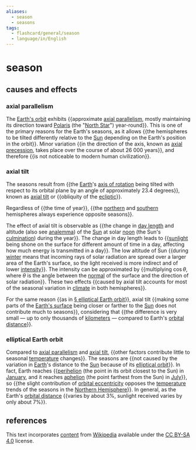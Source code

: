 ```yaml
---
aliases:
  - season
  - seasons
tags:
  - flashcard/general/season
  - language/in/English
---
```


# season

## causes and effects

### axial parallelism

The [Earth's orbit](Earth's%20orbit.md) exhibits {{approximate [axial parallelism](axial%20parallelism.md), mostly maintaining its direction toward [Polaris](Polaris.md) (the "[North Star](pole%20star.md)") year-round}}. This is one of the primary reasons for the Earth's seasons, as it allows {{the hemispheres to be tilted differently relative to the [Sun](Sun.md) depending on the Earth's position in the orbit}}. Minor variation {{in the direction of the axis, known as [axial precession](axial%20precession.md), takes place over the course of about 26&nbsp;000 years}}, and therefore {{is not noticeable to modern human civilization}}. <!--SR:!2024-07-18,15,290!2024-07-19,16,290!2024-07-18,15,290!2024-07-18,15,290-->

### axial tilt

The seasons result from {{the [Earth](Earth.md)'s [axis of rotation](rotation%20around%20a%20fixed%20axis.md) being tilted with respect to its orbital plane by an angle of approximately 23.4 degrees}}, known as [axial tilt](axial%20tilt.md) or {{obliquity of the [ecliptic](ecliptic.md)}}. <!--SR:!2024-07-17,14,290!2024-07-16,13,290-->

Regardless of {{the time of year}}, {{the [northern](Northern%20Hemisphere.md) and [southern](Souther%20Hemisphere.md) hemispheres always experience opposite seasons}}. <!--SR:!2024-07-18,15,290!2024-07-16,13,290-->

The effect of axial tilt is observable as {{the change in [day length](daytime.md) and altitude (also see [analemma](analemma.md)) of the [Sun](Sun.md) at solar [noon](noon.md) (the Sun's [culmination](culmination.md)) during the year}}. The change in day length leads to {{[sunlight](sunlight.md) being shone on the surface for different amount of time in a day, affecting how much energy is transmitted in a day}}. The low altitude of Sun {{during [winter](winter.md) means that incoming rays of solar radiation are spread over a larger area of the Earth's surface, so the light received is more indirect and of lower [intensity](solar%20irradiance.md)}}. The intensity can be approximated by {{multiplying $\cos \theta$, where $\theta$ is the angle between the [normal](normal%20(geometry).md) of the surface and the direction of solar radiation}}. These two effects {{caused by axial tilt accounts for most of the seasonal variation in [climate](climate.md) in both hemispheres}}. <!--SR:!2024-07-17,14,301!2024-07-19,16,290!2024-07-11,9,281!2024-07-21,18,301!2024-07-14,11,270-->

For the same reason {{as in [§ elliptical Earth orbit](#elliptical%20Earth%20orbit)}}, axial tilt {{making some parts of the [Earth's surface](geoid.md) being closer or farther to the [Sun](Sun.md) does not contribute much to seasons}}, considering that {{the difference is very small — up to only thousands of [kilometers](kilometre.md) — compared to Earth's [orbital distance](semi-major%20and%20semi-minor%20axes.md)}}. <!--SR:!2024-07-19,16,301!2024-07-12,10,270!2024-07-17,14,290-->

### elliptical Earth orbit

Compared to [axial parallelism](#axial%20parallelism) and [axial tilt](#axial%20tilt), {{other factors contribute little to seasonal [temperature](temperature.md) changes}}. The seasons are {{not caused by the variation in [Earth](Earth.md)'s distance to the [Sun](Sun.md) because of its [elliptical orbit](elliptic%20orbit.md)}}. In fact, Earth reaches {{[perihelion](apsis.md#perihelion%20and%20aphelion) (the point in its orbit closest to the Sun) in [January](January.md), and it reaches [aphelion](apsis.md#perihelion%20and%20aphelion) (the point farthest from the Sun) in [July](July.md)}}, so {{the slight contribution of [orbital eccentricity](orbital%20eccentricity.md) opposes the [temperature](temperature.md) trends of the seasons in the [Northern Hemisphere](Northern%20Hemisphere.md)}}. In general, as the Earth's [orbital distance](semi-major%20and%20semi-minor%20axes.md) {{varies by about 3%, sunlight received varies by only about 7%}}. <!--SR:!2024-07-21,18,301!2024-07-20,17,301!2024-07-15,12,281!2024-07-18,15,301!2024-07-19,16,301-->

## references

This text incorporates [content](https://en.wikipedia.org/wiki/season) from [Wikipedia](Wikipedia.md) available under the [CC BY-SA 4.0](https://creativecommons.org/licenses/by-sa/4.0/) license.
